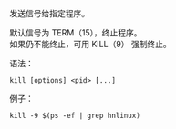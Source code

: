 发送信号给指定程序。  

默认信号为 TERM（15），终止程序。  
如果仍不能终止，可用 KILL（9） 强制终止。  

语法：  
```
kill [options] <pid> [...]
```

例子：  
```
kill -9 $(ps -ef | grep hnlinux)
```
